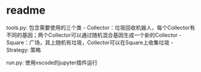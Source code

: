 # readme

tools.py: 包含需要使用的三个类
    - Collector：垃圾回收机器人，每个Collector有不同的基因；两个Collector可以通过随机混合基因生成一个新的Collector
    - Square：广场，其上随机有垃圾，Collector可以在Square上收集垃圾
    - Strategy: 策略

run.py: 使用vscode的jupyter插件运行
